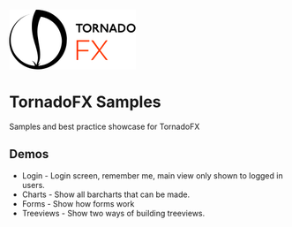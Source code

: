 ![TornadoFX Logo](graphics/tornado-fx-logo.png?raw=true "TornadoFX")
# TornadoFX Samples

Samples and best practice showcase for TornadoFX

## Demos

- Login - Login screen, remember me, main view only shown to logged in users.
- Charts - Show all barcharts that can be made.
- Forms - Show how forms work
- Treeviews - Show two ways of building treeviews.
